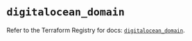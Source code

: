 # `digitalocean_domain`

Refer to the Terraform Registry for docs: [`digitalocean_domain`](https://registry.terraform.io/providers/digitalocean/digitalocean/2.62.0/docs/resources/domain).
